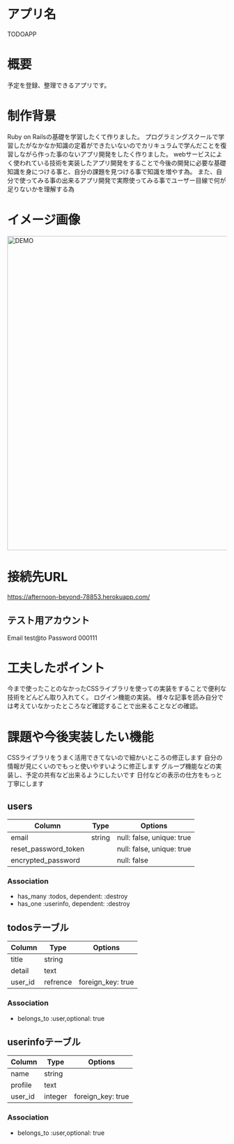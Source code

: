 # アプリ名

TODOAPP

# 概要

予定を登録、整理できるアプリです。

# 制作背景

Ruby on Railsの基礎を学習したくて作りました。  プログラミングスクールで学習したがなかなか知識の定着ができたいないのでカリキュラムで学んだことを復習しながら作った事のないアプリ開発をしたく作りました。  webサービスによく使われている技術を実装したアプリ開発をすることで今後の開発に必要な基礎知識を身につける事と、自分の課題を見つける事で知識を増やす為。  また、自分で使ってみる事の出来るアプリ開発で実際使ってみる事でユーザー目線で何が足りないかを理解する為

# イメージ画像

<img width="720" alt="DEMO" src="https://user-images.githubusercontent.com/62636793/83269898-b3e53a00-a202-11ea-87aa-0317e93bc7a9.png">

# 接続先URL

https://afternoon-beyond-78853.herokuapp.com/

## テスト用アカウント
Email       test@to  Password    000111

# 工夫したポイント

今まで使ったことのなかったCSSライブラリを使っての実装をすることで便利な技術をどんどん取り入れてく。  ログイン機能の実装。  様々な記事を読み自分では考えていなかったところなど確認することで出来ることなどの確認。

# 課題や今後実装したい機能

CSSライブラリをうまく活用できてないので細かいところの修正します  自分の情報が見にくいのでもっと使いやすいように修正します  グループ機能などの実装し、予定の共有など出来るようにしたいです  日付などの表示の仕方をもっと丁寧にします


## users
|Column|Type|Options|
|------|----|-------|
|email|string|null: false, unique: true|
|reset_password_token||null: false, unique: true|
|encrypted_password||null: false|

### Association
- has_many :todos, dependent: :destroy
- has_one :userinfo, dependent: :destroy


## todosテーブル
|Column|Type|Options|
|------|----|-------|
|title|string||
|detail|text|
|user_id|refrence|foreign_key: true|

### Association
- belongs_to :user,optional: true


## userinfoテーブル

|Column|Type|Options|
|------|----|-------|
|name|string||
|profile|text||
|user_id|integer|foreign_key: true|

### Association
- belongs_to :user,optional: true

